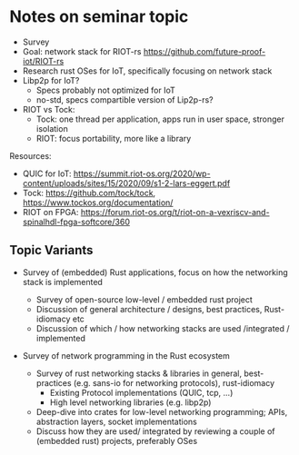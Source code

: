 # Notes on seminar topic

- Survey
- Goal: network stack for RIOT-rs <https://github.com/future-proof-iot/RIOT-rs>
- Research rust OSes for IoT, specifically focusing on network stack
- Libp2p for IoT?
  - Specs probably not optimized for IoT
  - no-std, specs compartible version of Lip2p-rs?
- RIOT vs Tock:
  - Tock: one thread per application, apps run in user space, stronger isolation
  - RIOT: focus portability, more like a library

Resources:

- QUIC for IoT: <https://summit.riot-os.org/2020/wp-content/uploads/sites/15/2020/09/s1-2-lars-eggert.pdf>
- Tock: <https://github.com/tock/tock>, <https://www.tockos.org/documentation/>
- RIOT on FPGA: <https://forum.riot-os.org/t/riot-on-a-vexriscv-and-spinalhdl-fpga-softcore/360>

## Topic Variants

- Survey of (embedded) Rust applications, focus on how the networking stack is implemented
  - Survey of open-source low-level / embedded rust project
  - Discussion of general architecture / designs, best practices, Rust-idiomacy etc
  - Discussion of which / how networking stacks are used /integrated / implemented
  
- Survey of network programming in the Rust ecosystem
  - Survey of rust networking stacks & libraries in general, best-practices (e.g. sans-io for networking protocols), rust-idiomacy
    - Existing Protocol implementations (QUIC, tcp, ...)
    - High level networking libraries (e.g. libp2p)
  - Deep-dive into crates for low-level networking programming; APIs, abstraction layers, socket implementations
  - Discuss how they are used/ integrated by reviewing a couple of (embedded rust) projects, preferably OSes
